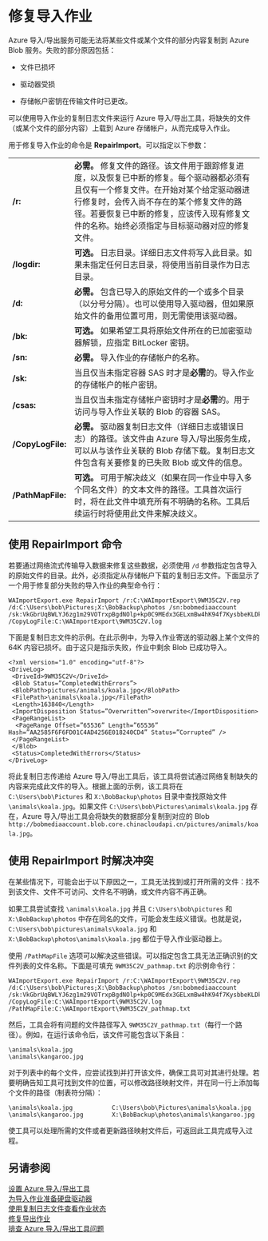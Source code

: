 <properties
    pageTitle="修复导入作业 | Azure"
    description="了解如何使用导入/导出服务修复已创建和运行的导入作业。"
    author="muralikk"
    manager="syadav"
    editor="tysonn"
    services="storage"
    documentationcenter="" />  

<tags
    ms.assetid="38cc16bd-ad55-4625-9a85-e1726c35fd1b"
    ms.service="storage"
    ms.workload="storage"
    ms.tgt_pltfrm="na"
    ms.devlang="na"
    ms.topic="article"
    ms.date="01/15/2017"
    wacn.date="02/24/2017"
    ms.author="muralikk" />  


# 修复导入作业
Azure 导入/导出服务可能无法将某些文件或某个文件的部分内容复制到 Azure Blob 服务。失败的部分原因包括：
  
-   文件已损坏
  
-   驱动器受损
  
-   存储帐户密钥在传输文件时已更改。
  
可以使用导入作业的复制日志文件来运行 Azure 导入/导出工具，将缺失的文件（或某个文件的部分内容）上载到 Azure 存储帐户，从而完成导入作业。
  
用于修复导入作业的命令是 **RepairImport**。可以指定以下参数：
  
|||  
|-|-|  
|**/r:**<RepairFile>|**必需。** 修复文件的路径。该文件用于跟踪修复进度，以及恢复已中断的修复。每个驱动器都必须有且仅有一个修复文件。在开始对某个给定驱动器进行修复时，会传入尚不存在的某个修复文件的路径。若要恢复已中断的修复，应该传入现有修复文件的名称。始终必须指定与目标驱动器对应的修复文件。|  
|**/logdir:**<LogDirectory>|**可选。** 日志目录。详细日志文件将写入此目录。如果未指定任何日志目录，将使用当前目录作为日志目录。|  
|**/d:**<TargetDirectories>|**必需。** 包含已导入的原始文件的一个或多个目录（以分号分隔）。也可以使用导入驱动器，但如果原始文件的备用位置可用，则无需使用该驱动器。|  
|**/bk:**<BitLockerKey>|**可选。** 如果希望工具将原始文件所在的已加密驱动器解锁，应指定 BitLocker 密钥。|  
|**/sn:**<StorageAccountName>|**必需。** 导入作业的存储帐户的名称。|  
|**/sk:**<StorageAccountKey>|当且仅当未指定容器 SAS 时才是**必需**的。导入作业的存储帐户的帐户密钥。|  
|**/csas:**<ContainerSas>|当且仅当未指定存储帐户密钥时才是**必需**的。用于访问与导入作业关联的 Blob 的容器 SAS。|  
|**/CopyLogFile:**<DriveCopyLogFile>|**必需。** 驱动器复制日志文件（详细日志或错误日志）的路径。该文件由 Azure 导入/导出服务生成，可以从与该作业关联的 Blob 存储下载。复制日志文件包含有关要修复的已失败 Blob 或文件的信息。|  
|**/PathMapFile:**<DrivePathMapFile>|**可选。** 可用于解决歧义（如果在同一作业中导入多个同名文件）的文本文件的路径。工具首次运行时，将在此文件中填充所有不明确的名称。工具后续运行时将使用此文件来解决歧义。|  
  
## 使用 RepairImport 命令  
若要通过网络流式传输导入数据来修复这些数据，必须使用 `/d` 参数指定包含导入的原始文件的目录。此外，必须指定从存储帐户下载的复制日志文件。下面显示了一个用于修复部分失败的导入作业的典型命令行：
  

	WAImportExport.exe RepairImport /r:C:\WAImportExport\9WM35C2V.rep /d:C:\Users\bob\Pictures;X:\BobBackup\photos /sn:bobmediaaccount /sk:VkGbrUqBWLYJ6zg1m29VOTrxpBgdNOlp+kp0C9MEdx3GELxmBw4hK94f7KysbbeKLDksg7VoN1W/a5UuM2zNgQ== /CopyLogFile:C:\WAImportExport\9WM35C2V.log  

  
下面是复制日志文件的示例。在此示例中，为导入作业寄送的驱动器上某个文件的 64K 内容已损坏。由于这只是指示失败，作业中剩余 Blob 已成功导入。
  

	<?xml version="1.0" encoding="utf-8"?>  
	<DriveLog>  
	 <DriveId>9WM35C2V</DriveId>  
	 <Blob Status=”CompletedWithErrors”>  
	 <BlobPath>pictures/animals/koala.jpg</BlobPath>  
	 <FilePath>\animals\koala.jpg</FilePath>  
	 <Length>163840</Length>  
	 <ImportDisposition Status=”Overwritten”>overwrite</ImportDisposition>  
	 <PageRangeList>  
	  <PageRange Offset=”65536” Length=”65536” Hash=”AA2585F6F6FD01C4AD4256E018240CD4” Status=”Corrupted” />  
	 </PageRangeList>  
	 </Blob>  
	 <Status>CompletedWithErrors</Status>  
	</DriveLog>  

  
将此复制日志传递给 Azure 导入/导出工具后，该工具将尝试通过网络复制缺失的内容来完成此文件的导入。根据上面的示例，该工具将在 `C:\Users\bob\Pictures` 和 `X:\BobBackup\photos` 目录中查找原始文件 `\animals\koala.jpg`。如果文件 `C:\Users\bob\Pictures\animals\koala.jpg` 存在，Azure 导入/导出工具会将缺失的数据部分复制到对应的 Blob `http://bobmediaaccount.blob.core.chinacloudapi.cn/pictures/animals/koala.jpg`。
  
## 使用 RepairImport 时解决冲突  
在某些情况下，可能会出于以下原因之一，工具无法找到或打开所需的文件：找不到该文件、文件不可访问、文件名不明确，或文件内容不再正确。
  
如果工具尝试查找 `\animals\koala.jpg` 并且 `C:\Users\bob\pictures` 和 `X:\BobBackup\photos` 中存在同名的文件，可能会发生歧义错误。也就是说，`C:\Users\bob\pictures\animals\koala.jpg` 和 `X:\BobBackup\photos\animals\koala.jpg` 都位于导入作业驱动器上。
  
使用 `/PathMapFile` 选项可以解决这些错误。可以指定包含工具无法正确识别的文件列表的文件名称。下面是可填充 `9WM35C2V_pathmap.txt` 的示例命令行：
  

	WAImportExport.exe RepairImport /r:C:\WAImportExport\9WM35C2V.rep /d:C:\Users\bob\Pictures;X:\BobBackup\photos /sn:bobmediaaccount /sk:VkGbrUqBWLYJ6zg1m29VOTrxpBgdNOlp+kp0C9MEdx3GELxmBw4hK94f7KysbbeKLDksg7VoN1W/a5UuM2zNgQ== /CopyLogFile:C:\WAImportExport\9WM35C2V.log /PathMapFile:C:\WAImportExport\9WM35C2V_pathmap.txt  

  
然后，工具会将有问题的文件路径写入 `9WM35C2V_pathmap.txt`（每行一个路径）。例如，在运行该命令后，该文件可能包含以下条目：
 

	\animals\koala.jpg  
	\animals\kangaroo.jpg  

  
 对于列表中的每个文件，应尝试找到并打开该文件，确保工具可对其进行处理。若要明确告知工具可找到文件的位置，可以修改路径映射文件，并在同一行上添加每个文件的路径（制表符分隔）：
  

	\animals\koala.jpg           C:\Users\bob\Pictures\animals\koala.jpg  
	\animals\kangaroo.jpg        X:\BobBackup\photos\animals\kangaroo.jpg  

  
使工具可以处理所需的文件或者更新路径映射文件后，可返回此工具完成导入过程。
  
## 另请参阅  

[设置 Azure 导入/导出工具](/documentation/articles/storage-import-export-tool-setup-v1/)  
[为导入作业准备硬盘驱动器](/documentation/articles/storage-import-export-tool-preparing-hard-drives-import-v1/)  
[使用复制日志文件查看作业状态](/documentation/articles/storage-import-export-tool-reviewing-job-status-v1/)  
[修复导出作业](/documentation/articles/storage-import-export-tool-repairing-an-export-job-v1/)  
[排查 Azure 导入/导出工具问题](/documentation/articles/storage-import-export-tool-troubleshooting-v1/)

<!---HONumber=Mooncake_0220_2017-->